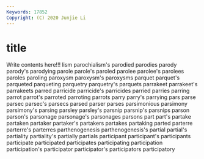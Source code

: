 ```yaml
---
Keywords: 17852
Copyright: (C) 2020 Junjie Li
---
```


# title

Write contents here!!!
lism 
parochialism's
parodied 
parodies 
parody 
parody's 
parodying 
parole 
parole's 
paroled 
parolee 
parolee's
parolees 
paroles 
paroling 
paroxysm 
paroxysm's 
paroxysms 
parquet 
parquet's 
parqueted 
parqueting
parquetry 
parquetry's 
parquets 
parrakeet 
parrakeet's 
parrakeets 
parred 
parricide 
parricide's 
parricides
parried 
parries 
parring 
parrot 
parrot's 
parroted 
parroting 
parrots 
parry 
parry's
parrying 
pars 
parse 
parsec 
parsec's 
parsecs 
parsed 
parser 
parses 
parsimonious
parsimony 
parsimony's 
parsing 
parsley 
parsley's 
parsnip 
parsnip's 
parsnips 
parson 
parson's
parsonage 
parsonage's 
parsonages 
parsons 
part 
part's 
partake 
partaken 
partaker 
partaker's
partakers 
partakes 
partaking 
parted 
parterre 
parterre's 
parterres 
parthenogenesis 
parthenogenesis's 
partial
partial's 
partiality 
partiality's 
partially 
partials 
participant 
participant's 
participants 
participate 
participated
participates 
participating 
participation 
participation's 
participator 
participator's 
participators 
participatory 

